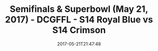 ---
title: Semifinals & Superbowl (May 21, 2017) - DCGFFL - S14 Royal Blue vs S14 Crimson
teams-score:
- team: _teams/s14-royal.md
  score: 32
- team: _teams/s14-crimson.md
  score: 50
mvp: TJ Baggett, Antwon Hines
game-ball: 'Charlie Salem, #todd'
sportsperson: ''
season: -1
week:
date: '2017-05-21T21:47:48'
pageid: semifinals-superbowl-may-21-2017-5104-vs-5094
---